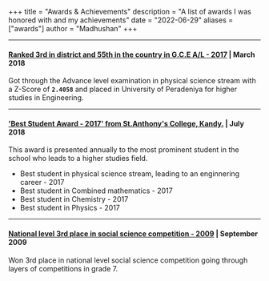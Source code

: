 +++
title = "Awards & Achievements"
description = "A list of awards I was honored with and my achievements"
date = "2022-06-29"
aliases = ["awards"]
author = "Madhushan"
+++

<hr>

#### [Ranked 3rd in district and 55th in the country in G.C.E A/L - 2017]() | March 2018
Got through the Advance level examination in physical science stream with a Z-Score of <b>`2.4058`</b> and placed in University of Peradeniya for higher studies in Engineering.
<hr>

#### ['Best Student Award - 2017' from St.Anthony's College, Kandy.]() | July 2018
This award is presented annually to the most prominent student in the school who leads to a higher studies field.
* Best student in physical science stream, leading to an enginnering career - 2017
* Best student in Combined mathematics - 2017
* Best student in Chemistry - 2017
* Best student in Physics - 2017

<hr>

#### [National level 3rd place in social science competition - 2009]() | September 2009
Won 3rd place in national level social science competition going through layers of competitions in grade 7.